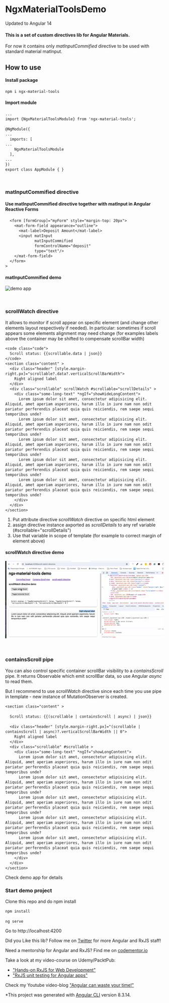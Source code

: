 # NgxMaterialToolsDemo

Updated to Angular 14

#### This is a set of custom directives lib for Angular Materials.

For now it contains only *matInputCommified* directive to be used with standard material matInput.

## How to use

#### Install package
```
npm i ngx-material-tools
```

#### Import module

```
...
import {NgxMaterialToolsModule} from 'ngx-material-tools';

@NgModule({
...
  imports: [
...
    NgxMaterialToolsModule
  ],
...
})
export class AppModule { }
```
<br/>

### matInputCommified directive
#### Use matInputCommified directive together with matInput in Angular Reactive Forms 
```
  <form [formGroup]="myForm" style="margin-top: 20px">
    <mat-form-field appearance="outline">
      <mat-label>Deposit Amount</mat-label>
      <input matInput
             matInputCommified
             formControlName="deposit"
             type="text"/>
    </mat-form-field>
  </form>
>
```

#### matInputCommified demo
![demo app](src/inputExampleGif2.gif)

<br/>

### scrollWatch directive
It allows to monitor if scroll appear on specific element (and change other elements layout respectively if needed).
In particular: sometimes if scroll appears some elements alignment may need change (for examples labels above the container may be shifted to compensate scrollBar width)

```angular2html
<code class="code">
  Scroll status: {{scrollable.data | json}}
</code>
<section class="content" >
  <div class="header" [style.margin-right.px]="scrollable?.data?.verticalScrollBarWidth">
    Right aligned label
  </div>
  <div class="scrollable" scrollWatch #scrollable="scrollDetails" >
    <div class="some-long-text" *ngIf="showHideLongContent">
      Lorem ipsum dolor sit amet, consectetur adipisicing elit. Aliquid, amet aperiam asperiores, harum illo in iure nam non odit pariatur perferendis placeat quia quis reiciendis, rem saepe sequi temporibus unde?
      Lorem ipsum dolor sit amet, consectetur adipisicing elit. Aliquid, amet aperiam asperiores, harum illo in iure nam non odit pariatur perferendis placeat quia quis reiciendis, rem saepe sequi temporibus unde?
      Lorem ipsum dolor sit amet, consectetur adipisicing elit. Aliquid, amet aperiam asperiores, harum illo in iure nam non odit pariatur perferendis placeat quia quis reiciendis, rem saepe sequi temporibus unde?
      Lorem ipsum dolor sit amet, consectetur adipisicing elit. Aliquid, amet aperiam asperiores, harum illo in iure nam non odit pariatur perferendis placeat quia quis reiciendis, rem saepe sequi temporibus unde?
      Lorem ipsum dolor sit amet, consectetur adipisicing elit. Aliquid, amet aperiam asperiores, harum illo in iure nam non odit pariatur perferendis placeat quia quis reiciendis, rem saepe sequi temporibus unde?
    </div>
  </div>
</section>
```

1. Put attribute directive _scrollWatch_ directive on specific html element
2. assign directive instance axported as _scrollDetails_ to any ref variable (#scrollable="scrollDetails")
3. Use that variable in scope of template (for example to correct margin of element above)

#### scrollWatch directive demo
![demo app](src/scrollWatch-demo.gif)

<br/>

### containsScroll pipe
You can also control specific container scrollBar visibility to a _containsScroll_ pipe.
It returns Observable which emit scrollBar data, so use  Angular _async_ to read them.

But I recommend to use _scrollWatch_ directive since each time you use pipe in template - new instance of MutationObserver is created.

```angular2html
<section class="content" >

  Scroll status: {{(scrollable | containsScroll | async) | json}}

  <div class="header" [style.margin-right.px]="(scrollable | containsScroll | async)?.verticalScrollBarWidth || 0">
    Right aligned label
  </div>
  <div class="scrollable" #scrollable >
    <div class="some-long-text" *ngIf="showLongContent">
      Lorem ipsum dolor sit amet, consectetur adipisicing elit. Aliquid, amet aperiam asperiores, harum illo in iure nam non odit pariatur perferendis placeat quia quis reiciendis, rem saepe sequi temporibus unde?
      Lorem ipsum dolor sit amet, consectetur adipisicing elit. Aliquid, amet aperiam asperiores, harum illo in iure nam non odit pariatur perferendis placeat quia quis reiciendis, rem saepe sequi temporibus unde?
      Lorem ipsum dolor sit amet, consectetur adipisicing elit. Aliquid, amet aperiam asperiores, harum illo in iure nam non odit pariatur perferendis placeat quia quis reiciendis, rem saepe sequi temporibus unde?
      Lorem ipsum dolor sit amet, consectetur adipisicing elit. Aliquid, amet aperiam asperiores, harum illo in iure nam non odit pariatur perferendis placeat quia quis reiciendis, rem saepe sequi temporibus unde?
      Lorem ipsum dolor sit amet, consectetur adipisicing elit. Aliquid, amet aperiam asperiores, harum illo in iure nam non odit pariatur perferendis placeat quia quis reiciendis, rem saepe sequi temporibus unde?
    </div>
  </div>
</section>
```
Check demo app for details

### Start demo project

Clone this repo and do npm install

```
npm install

ng serve
```
Go to http://localhost:4200





Did you Like this lib? Follow me on [Twitter](https://twitter.com/El_Extremal) for more Angular and RxJS staff!

Need a mentorship for Angular and RxJS? Find me on [codementor.io](https://www.codementor.io/alexanderposhtaruk)

Take a look at my video-course on Udemy/PacktPub:
* ["Hands-on RxJS for Web Development"](https://www.packtpub.com/web-development/hands-rxjs-web-development-video)
* ["RxJS unit testing for Angular apps"](https://www.udemy.com/course/rxjs-unit-testing-in-angular-application-the-whole-picture/)

Check my Youtube video-blog ["Angular can waste your time!"](https://www.youtube.com/playlist?list=PLNadw4d8-KMVSOffiYBuOlzvF38sO9pdu)



*This project was generated with [Angular CLI](https://github.com/angular/angular-cli) version 8.3.14.


